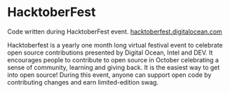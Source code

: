 # HacktoberFest

Code written during HacktoberFest event.
[hacktoberfest.digitalocean.com](https://hacktoberfest.digitalocean.com/)

Hacktoberfest is a yearly one month long virtual festival event to celebrate open source contributions presented by Digital Ocean, Intel and DEV. It encourages people to contribute to open source in October celebrating a sense of community, learning and giving back.
It is the easiest way to get into open source! During this event, anyone can support open code by contributing changes and earn limited-edition swag.
